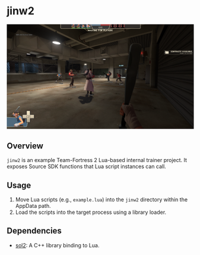 # jinw2

![Preview](assets/images/preview.png)

## Overview

`jinw2` is an example Team-Fortress 2 Lua-based internal trainer project. It exposes Source SDK functions that Lua script instances can call.

## Usage

1. Move Lua scripts (e.g., `example.lua`) into the `jinw2` directory within the AppData path.
2. Load the scripts into the target process using a library loader.

## Dependencies

- [sol2](https://github.com/ThePhD/sol2): A C++ library binding to Lua.
